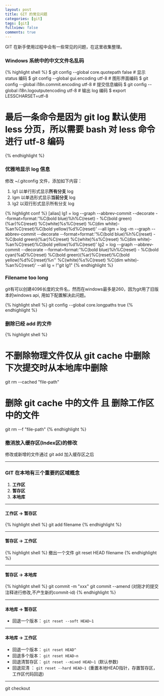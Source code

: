 ```yaml
---
layout: post
title: GIT 的常见问题
categories: [git]
tags: [git]
fullview: false
comments: true
---
```


GIT 在新手使用过程中会有一些常见的问题，在这里收集整理。

### Windows 系统中的中文文件名乱码

{% highlight shell %}
$ git config --global core.quotepath false			# 显示 status 编码
$ git config --global gui.encoding utf-8            # 图形界面编码 
$ git config --global i18n.commit.encoding utf-8    # 提交信息编码
$ git config --global i18n.logoutputencoding utf-8  # 输出 log 编码
$ export LESSCHARSET=utf-8
# 最后一条命令是因为 git log 默认使用 less 分页，所以需要 bash 对 less 命令进行 utf-8 编码
{% endhighlight %}

### 优雅地显示 log 信息

修改 ~/.gitconfig 文件，添加如下内容：

1. lg1 以单行形式显示**所有分支** log
1. lgm 以单选形式显示**当前分支** log
1. lg2 以双行形式显示所有分支 log

{% highlight conf %}
[alias]
lg1 = log --graph --abbrev-commit --decorate --format=format:'%C(bold blue)%h%C(reset) - %C(bold green)(%ar)%C(reset) %C(white)%s%C(reset) %C(dim white)- %an%C(reset)%C(bold yellow)%d%C(reset)' --all
lgm = log -m --graph --abbrev-commit --decorate --format=format:'%C(bold blue)%h%C(reset) - %C(bold green)(%ar)%C(reset) %C(white)%s%C(reset) %C(dim white)- %an%C(reset)%C(bold yellow)%d%C(reset)' 
lg2 = log --graph --abbrev-commit --decorate --format=format:'%C(bold blue)%h%C(reset) - %C(bold cyan)%aD%C(reset) %C(bold green)(%ar)%C(reset)%C(bold yellow)%d%C(reset)%n''          %C(white)%s%C(reset) %C(dim white)- %an%C(reset)' --all
lg = !"git lg1"
{% endhighlight %}

### Filename too long

git有可以创建4096长度的文件名，然而在windows最多是260，因为git用了旧版本的windows api, 用如下配置解决此问题。

{% highlight shell %}
git config --global core.longpaths true
{% endhighlight %}


### 删除已经 add 的文件

{% highlight shell %}
# 不删除物理文件仅从 git cache 中删除 下次提交时从本地库中删除
git rm --cached "file-path"
# 删除 git cache 中的文件 且 删除工作区中的文件
git rm --f "file-path"
{% endhighlight %}

### 撤消放入缓存区(Index区)的修改

修改或新增的文件通过 git add 加入缓存区之后

---
### GIT 在本地有三个重要的区域概念

1. **工作区**
1. **暂存区**
1. **本地库**

---
#### 工作区 -> 暂存区

{% highlight shell %}
git add filename
{% endhighlight %}

---
#### 暂存区 -> 工作区

{% highlight shell %}
撤出一个文件
git reset HEAD filename
{% endhighlight %}

---
#### 暂存区 -> 本地库

{% highlight shell %}
git commit -m "xxx"
git commit --amend (对刚才的提交注释进行修改,不产生新的commit-id)
{% endhighlight %}

---
#### 本地库 -> 暂存区

- 回退一个版本： `git reset --soft HEAD~1`

---
#### 本地库 -> 工作区

- 回退一个版本： `git reset HEAD^ `
- 回退多个版本： `git reset HEAD~n `
- 回退清暂存区： `git reset --mixed HEAD~1 `(默认参数)
- 回退双清    ： `git reset --hard HEAD~1 `(重置本地HEAD指针，存置暂存区，工作区代码回退)

---
git checkout


